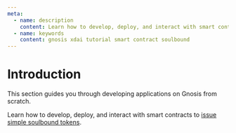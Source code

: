 ```yaml
---
meta:
  - name: description
    content: Learn how to develop, deploy, and interact with smart contracts on the Gnosis network.
  - name: keywords
    content: gnosis xdai tutorial smart contract soulbound
---
```


# Introduction

This section guides you through developing applications on Gnosis from scratch.

Learn how to develop, deploy, and interact with smart contracts to [issue simple soulbound tokens](/tutorials/gnosis/simple-soulbound-token-with-remix-and-openzeppelin).
